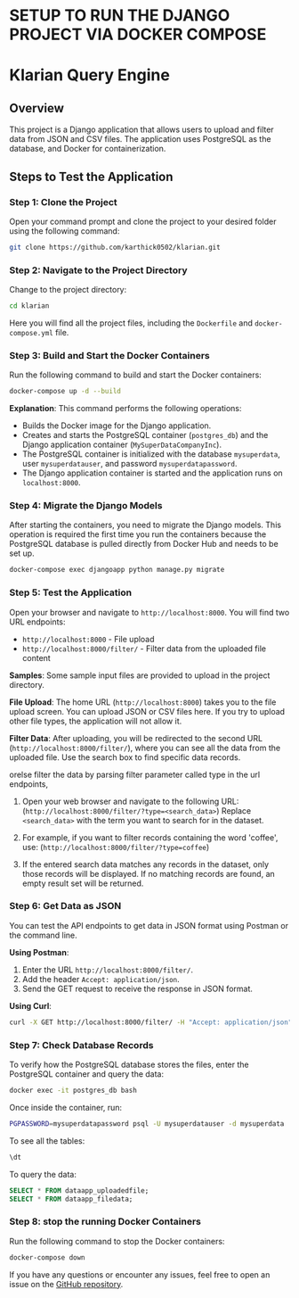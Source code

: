# SETUP TO RUN THE DJANGO PROJECT VIA DOCKER COMPOSE

# Klarian Query Engine

## Overview

This project is a Django application that allows users to upload and filter data from JSON and CSV files. The application uses PostgreSQL as the database, and Docker for containerization.

## Steps to Test the Application

### Step 1: Clone the Project

Open your command prompt and clone the project to your desired folder using the following command:
```sh
git clone https://github.com/karthick0502/klarian.git
```

### Step 2: Navigate to the Project Directory

Change to the project directory:
```sh
cd klarian
```
Here you will find all the project files, including the `Dockerfile` and `docker-compose.yml` file.

### Step 3: Build and Start the Docker Containers

Run the following command to build and start the Docker containers:
```sh
docker-compose up -d --build
```

**Explanation**: This command performs the following operations:
- Builds the Docker image for the Django application.
- Creates and starts the PostgreSQL container (`postgres_db`) and the Django application container (`MySuperDataCompanyInc`).
- The PostgreSQL container is initialized with the database `mysuperdata`, user `mysuperdatauser`, and password `mysuperdatapassword`.
- The Django application container is started and the application runs on `localhost:8000`.

### Step 4: Migrate the Django Models

After starting the containers, you need to migrate the Django models. This operation is required the first time you run the containers because the PostgreSQL database is pulled directly from Docker Hub and needs to be set up.
```sh
docker-compose exec djangoapp python manage.py migrate
```

### Step 5: Test the Application

Open your browser and navigate to `http://localhost:8000`. You will find two URL endpoints:
- `http://localhost:8000` - File upload
- `http://localhost:8000/filter/` - Filter data from the uploaded file content

**Samples**: Some sample input files are provided to upload in the project directory.

**File Upload**: The home URL (`http://localhost:8000`) takes you to the file upload screen. You can upload JSON or CSV files here. If you try to upload other file types, the application will not allow it.

**Filter Data**: After uploading, you will be redirected to the second URL (`http://localhost:8000/filter/`), where you can see all the data from the uploaded file. Use the search box to find specific data records. 

orelse filter the data by parsing filter parameter called type in the url endpoints,

1. Open your web browser and navigate to the following URL: (`http://localhost:8000/filter/?type=<search_data>`) Replace `<search_data>` with the term you want to search for in the dataset.

2. For example, if you want to filter records containing the word 'coffee', use: (`http://localhost:8000/filter/?type=coffee`)

3. If the entered search data matches any records in the dataset, only those records will be displayed. If no matching records are found, an empty result set will be returned.

### Step 6: Get Data as JSON

You can test the API endpoints to get data in JSON format using Postman or the command line.

**Using Postman**:
1. Enter the URL `http://localhost:8000/filter/`.
2. Add the header `Accept: application/json`.
3. Send the GET request to receive the response in JSON format.

**Using Curl**:
```sh
curl -X GET http://localhost:8000/filter/ -H "Accept: application/json"
```

### Step 7: Check Database Records

To verify how the PostgreSQL database stores the files, enter the PostgreSQL container and query the data:
```sh
docker exec -it postgres_db bash
```
Once inside the container, run:
```sh
PGPASSWORD=mysuperdatapassword psql -U mysuperdatauser -d mysuperdata
```
To see all the tables:
```sql
\dt
```
To query the data:
```sql
SELECT * FROM dataapp_uploadedfile;
SELECT * FROM dataapp_filedata;
```

### Step 8: stop the running Docker Containers

Run the following command to stop the Docker containers:
```sh
docker-compose down
```
If you have any questions or encounter any issues, feel free to open an issue on the [GitHub repository](https://github.com/karthick0502/klarian/issues).
